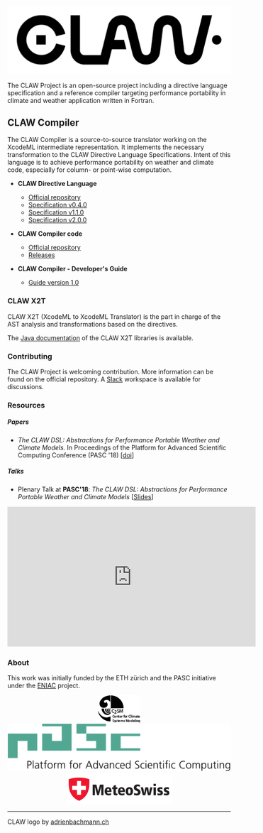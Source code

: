 ![CLAW Logo](resources/logo_full_black.png)


The CLAW Project is an open-source project including a directive language
specification and a reference compiler targeting performance portability in
climate and weather application written in Fortran.

## CLAW Compiler
The CLAW Compiler is a source-to-source translator working on the XcodeML
intermediate representation. It implements the necessary transformation to the
CLAW Directive Language Specifications.
Intent of this language is to achieve performance portability on weather and
climate code, especially for column- or point-wise computation.

* **CLAW Directive Language**
  * [Official repository](https://github.com/claw-project/claw-language-specification)
  * [Specification v0.4.0 ](./resources/claw_language_specifications_v0.4.0.pdf)
  * [Specification v1.1.0](./resources/claw_language_specifications_v1.1.0.pdf)
  * [Specification v2.0.0](./resources/claw_language_specifications_v2.0.0.pdf)


* **CLAW Compiler code**
  * [Official repository](https://github.com/claw-project/claw-compiler)
  * [Releases](https://github.com/claw-project/claw-compiler/releases)


* **CLAW Compiler - Developer's Guide**
  * [Guide version 1.0](./resources/developers_guide_v1.0.pdf)

### CLAW X2T
CLAW X2T (XcodeML to XcodeML Translator) is the part in charge of the AST
analysis and transformations based on the directives.

The [Java documentation](./javadoc/index.html) of the CLAW X2T libraries is
available.

### Contributing
The CLAW Project is welcoming contribution. More information can be found on the official
repository.
A [Slack](https://claw-compiler.slack.com/) workspace is available for discussions.

### Resources

##### Papers
*  *The CLAW DSL: Abstractions for Performance Portable Weather and Climate Models.* In Proceedings of the Platform for Advanced Scientific Computing Conference (PASC '18)  [[doi]((https://doi.org/10.1145/3218176.3218226))]


##### Talks
* Plenary Talk at **PASC'18**: *The CLAW DSL: Abstractions for Performance Portable
  Weather and Climate Models* [[Slides](./resources/20180702_claw_pasc18.pdf)]

<iframe width="560" height="315" src="https://www.youtube.com/embed/zns7JcbuKB4?rel=0" frameborder="0" allow="autoplay; encrypted-media" allowfullscreen></iframe>

### About
This work was initially funded by the ETH zürich and the PASC initiative under
the [ENIAC](http://www.pasc-ch.org/projects/2017-2020/eniac/) project.


<div style="text-align:center">
<a href="http://www.c2sm.ethz.ch" target="_blank"><img src ="resources/c2sm_logo_black.png"/></a>
<a href="https://www.pasc-ch.org" target="_blank"><img src ="resources/pasc_logo.svg"/></a>
<a href="http://www.meteoswiss.admin.ch" target="_blank"><img src ="resources/mch_logo_1.png"/></a>
</div>

---
CLAW logo by [adrienbachmann.ch](http://www.adrienbachmann.ch)
